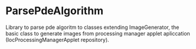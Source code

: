 ParsePdeAlgorithm
=================

Library to parse pde algoritm to classes extending ImageGenerator, the basic class to generate images from processing manager applet apliccation (IocProcessingManagerApplet repository).
